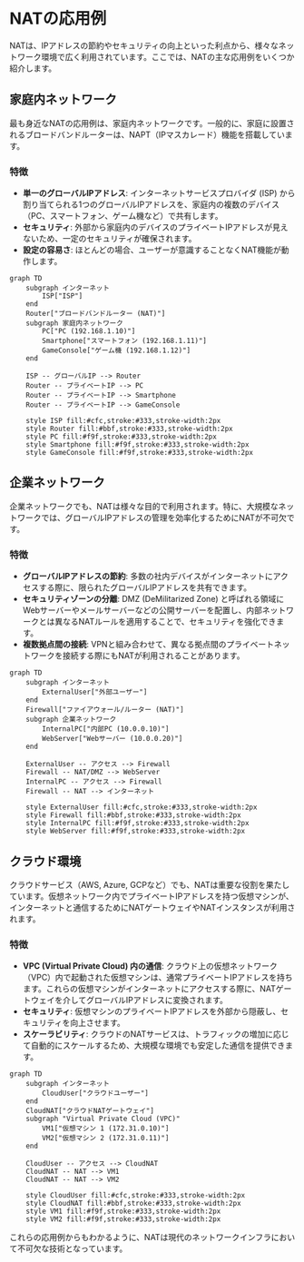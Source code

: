 # NATの応用例

NATは、IPアドレスの節約やセキュリティの向上といった利点から、様々なネットワーク環境で広く利用されています。ここでは、NATの主な応用例をいくつか紹介します。

## 家庭内ネットワーク

最も身近なNATの応用例は、家庭内ネットワークです。一般的に、家庭に設置されるブロードバンドルーターは、NAPT（IPマスカレード）機能を搭載しています。

### 特徴

*   **単一のグローバルIPアドレス**: インターネットサービスプロバイダ (ISP) から割り当てられる1つのグローバルIPアドレスを、家庭内の複数のデバイス（PC、スマートフォン、ゲーム機など）で共有します。
*   **セキュリティ**: 外部から家庭内のデバイスのプライベートIPアドレスが見えないため、一定のセキュリティが確保されます。
*   **設定の容易さ**: ほとんどの場合、ユーザーが意識することなくNAT機能が動作します。

```{mermaid}
graph TD
    subgraph インターネット
        ISP["ISP"]
    end
    Router["ブロードバンドルーター (NAT)"]
    subgraph 家庭内ネットワーク
        PC["PC (192.168.1.10)"]
        Smartphone["スマートフォン (192.168.1.11)"]
        GameConsole["ゲーム機 (192.168.1.12)"]
    end

    ISP -- グローバルIP --> Router
    Router -- プライベートIP --> PC
    Router -- プライベートIP --> Smartphone
    Router -- プライベートIP --> GameConsole

    style ISP fill:#cfc,stroke:#333,stroke-width:2px
    style Router fill:#bbf,stroke:#333,stroke-width:2px
    style PC fill:#f9f,stroke:#333,stroke-width:2px
    style Smartphone fill:#f9f,stroke:#333,stroke-width:2px
    style GameConsole fill:#f9f,stroke:#333,stroke-width:2px
```

## 企業ネットワーク

企業ネットワークでも、NATは様々な目的で利用されます。特に、大規模なネットワークでは、グローバルIPアドレスの管理を効率化するためにNATが不可欠です。

### 特徴

*   **グローバルIPアドレスの節約**: 多数の社内デバイスがインターネットにアクセスする際に、限られたグローバルIPアドレスを共有できます。
*   **セキュリティゾーンの分離**: DMZ (DeMilitarized Zone) と呼ばれる領域にWebサーバーやメールサーバーなどの公開サーバーを配置し、内部ネットワークとは異なるNATルールを適用することで、セキュリティを強化できます。
*   **複数拠点間の接続**: VPNと組み合わせて、異なる拠点間のプライベートネットワークを接続する際にもNATが利用されることがあります。

```{mermaid}
graph TD
    subgraph インターネット
        ExternalUser["外部ユーザー"]
    end
    Firewall["ファイアウォール/ルーター (NAT)"]
    subgraph 企業ネットワーク
        InternalPC["内部PC (10.0.0.10)"]
        WebServer["Webサーバー (10.0.0.20)"]
    end

    ExternalUser -- アクセス --> Firewall
    Firewall -- NAT/DMZ --> WebServer
    InternalPC -- アクセス --> Firewall
    Firewall -- NAT --> インターネット

    style ExternalUser fill:#cfc,stroke:#333,stroke-width:2px
    style Firewall fill:#bbf,stroke:#333,stroke-width:2px
    style InternalPC fill:#f9f,stroke:#333,stroke-width:2px
    style WebServer fill:#f9f,stroke:#333,stroke-width:2px
```

## クラウド環境

クラウドサービス（AWS, Azure, GCPなど）でも、NATは重要な役割を果たしています。仮想ネットワーク内でプライベートIPアドレスを持つ仮想マシンが、インターネットと通信するためにNATゲートウェイやNATインスタンスが利用されます。

### 特徴

*   **VPC (Virtual Private Cloud) 内の通信**: クラウド上の仮想ネットワーク（VPC）内で起動された仮想マシンは、通常プライベートIPアドレスを持ちます。これらの仮想マシンがインターネットにアクセスする際に、NATゲートウェイを介してグローバルIPアドレスに変換されます。
*   **セキュリティ**: 仮想マシンのプライベートIPアドレスを外部から隠蔽し、セキュリティを向上させます。
*   **スケーラビリティ**: クラウドのNATサービスは、トラフィックの増加に応じて自動的にスケールするため、大規模な環境でも安定した通信を提供できます。

```{mermaid}
graph TD
    subgraph インターネット
        CloudUser["クラウドユーザー"]
    end
    CloudNAT["クラウドNATゲートウェイ"]
    subgraph "Virtual Private Cloud (VPC)"
        VM1["仮想マシン 1 (172.31.0.10)"]
        VM2["仮想マシン 2 (172.31.0.11)"]
    end

    CloudUser -- アクセス --> CloudNAT
    CloudNAT -- NAT --> VM1
    CloudNAT -- NAT --> VM2

    style CloudUser fill:#cfc,stroke:#333,stroke-width:2px
    style CloudNAT fill:#bbf,stroke:#333,stroke-width:2px
    style VM1 fill:#f9f,stroke:#333,stroke-width:2px
    style VM2 fill:#f9f,stroke:#333,stroke-width:2px
```

これらの応用例からもわかるように、NATは現代のネットワークインフラにおいて不可欠な技術となっています。